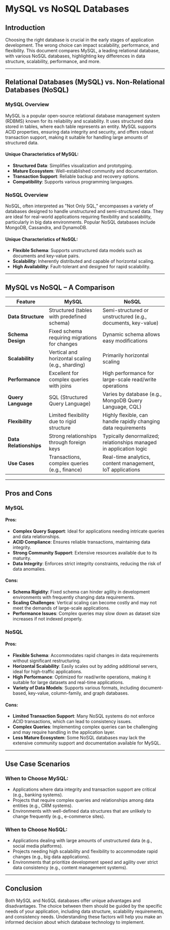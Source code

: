 # MySQL vs NoSQL Databases

## Introduction

Choosing the right database is crucial in the early stages of application development. The wrong choice can impact scalability, performance, and flexibility. This document compares MySQL, a leading relational database, with various NoSQL databases, highlighting key differences in data structure, scalability, performance, and more.

---

## Relational Databases (MySQL) vs. Non-Relational Databases (NoSQL)

### MySQL Overview

MySQL is a popular open-source relational database management system (RDBMS) known for its reliability and scalability. It uses structured data stored in tables, where each table represents an entity. MySQL supports ACID properties, ensuring data integrity and security, and offers robust transaction support, making it suitable for handling large amounts of structured data.

#### Unique Characteristics of MySQL:
- **Structured Data**: Simplifies visualization and prototyping.
- **Mature Ecosystem**: Well-established community and documentation.
- **Transaction Support**: Reliable backup and recovery options.
- **Compatibility**: Supports various programming languages.

### NoSQL Overview

NoSQL, often interpreted as "Not Only SQL," encompasses a variety of databases designed to handle unstructured and semi-structured data. They are ideal for real-world applications requiring flexibility and scalability, particularly in big data environments. Popular NoSQL databases include MongoDB, Cassandra, and DynamoDB.

#### Unique Characteristics of NoSQL:
- **Flexible Schema**: Supports unstructured data models such as documents and key-value pairs.
- **Scalability**: Inherently distributed and capable of horizontal scaling.
- **High Availability**: Fault-tolerant and designed for rapid scalability.

---

## MySQL vs NoSQL – A Comparison

| Feature                 | MySQL                                         | NoSQL                                         |
|-------------------------|-----------------------------------------------|-----------------------------------------------|
| **Data Structure**      | Structured (tables with predefined schema)   | Semi-structured or unstructured (e.g., documents, key-value) |
| **Schema Design**       | Fixed schema requiring migrations for changes   | Dynamic schema allows easy modifications       |
| **Scalability**         | Vertical and horizontal scaling (e.g., sharding) | Primarily horizontal scaling                   |
| **Performance**         | Excellent for complex queries with joins       | High performance for large-scale read/write operations |
| **Query Language**      | SQL (Structured Query Language)               | Varies by database (e.g., MongoDB Query Language, CQL) |
| **Flexibility**         | Limited flexibility due to rigid structure      | Highly flexible, can handle rapidly changing data requirements |
| **Data Relationships**  | Strong relationships through foreign keys       | Typically denormalized; relationships managed in application logic |
| **Use Cases**           | Transactions, complex queries (e.g., finance) | Real-time analytics, content management, IoT applications |

---

## Pros and Cons

### MySQL

#### Pros:
- **Complex Query Support**: Ideal for applications needing intricate queries and data relationships.
- **ACID Compliance**: Ensures reliable transactions, maintaining data integrity.
- **Strong Community Support**: Extensive resources available due to its maturity.
- **Data Integrity**: Enforces strict integrity constraints, reducing the risk of data anomalies.

#### Cons:
- **Schema Rigidity**: Fixed schema can hinder agility in development environments with frequently changing data requirements.
- **Scaling Challenges**: Vertical scaling can become costly and may not meet the demands of large-scale applications.
- **Performance Issues**: Complex queries may slow down as dataset size increases if not indexed properly.

### NoSQL

#### Pros:
- **Flexible Schema**: Accommodates rapid changes in data requirements without significant restructuring.
- **Horizontal Scalability**: Easily scales out by adding additional servers, ideal for high-traffic applications.
- **High Performance**: Optimized for read/write operations, making it suitable for large datasets and real-time applications.
- **Variety of Data Models**: Supports various formats, including document-based, key-value, column-family, and graph databases.

#### Cons:
- **Limited Transaction Support**: Many NoSQL systems do not enforce ACID transactions, which can lead to consistency issues.
- **Complex Queries**: Implementing complex queries can be challenging and may require handling in the application layer.
- **Less Mature Ecosystem**: Some NoSQL databases may lack the extensive community support and documentation available for MySQL.

---

## Use Case Scenarios

### When to Choose MySQL:
- Applications where data integrity and transaction support are critical (e.g., banking systems).
- Projects that require complex queries and relationships among data entities (e.g., CRM systems).
- Environments with well-defined data structures that are unlikely to change frequently (e.g., e-commerce sites).

### When to Choose NoSQL:
- Applications dealing with large amounts of unstructured data (e.g., social media platforms).
- Projects needing high scalability and flexibility to accommodate rapid changes (e.g., big data applications).
- Environments that prioritize development speed and agility over strict data consistency (e.g., content management systems).

---

## Conclusion

Both MySQL and NoSQL databases offer unique advantages and disadvantages. The choice between them should be guided by the specific needs of your application, including data structure, scalability requirements, and consistency needs. Understanding these factors will help you make an informed decision about which database technology to implement.
